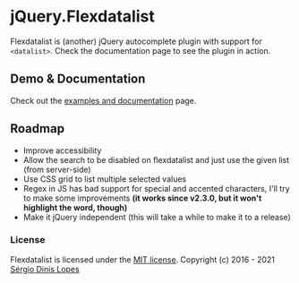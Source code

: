 # jQuery.Flexdatalist

Flexdatalist is (another) jQuery autocomplete plugin with support for <code>\<datalist></code>. Check the documentation page to see the plugin in action.

## Demo & Documentation

Check out the [examples and documentation](http://projects.sergiodinislopes.pt/flexdatalist/) page.

## Roadmap

- Improve accessibility
- Allow the search to be disabled on flexdatalist and just use the given list (from server-side)
- Use CSS grid to list multiple selected values
- Regex in JS has bad support for special and accented characters, I'll try to make some improvements __(it works since v2.3.0, but it won't highlight the word, though)__
- Make it jQuery independent (this will take a while to make it to a release)

### License

Flexdatalist is licensed under the [MIT license](http://opensource.org/licenses/MIT).
Copyright (c) 2016 - 2021 [Sérgio Dinis Lopes](http://github.com/sergiodlopes)
